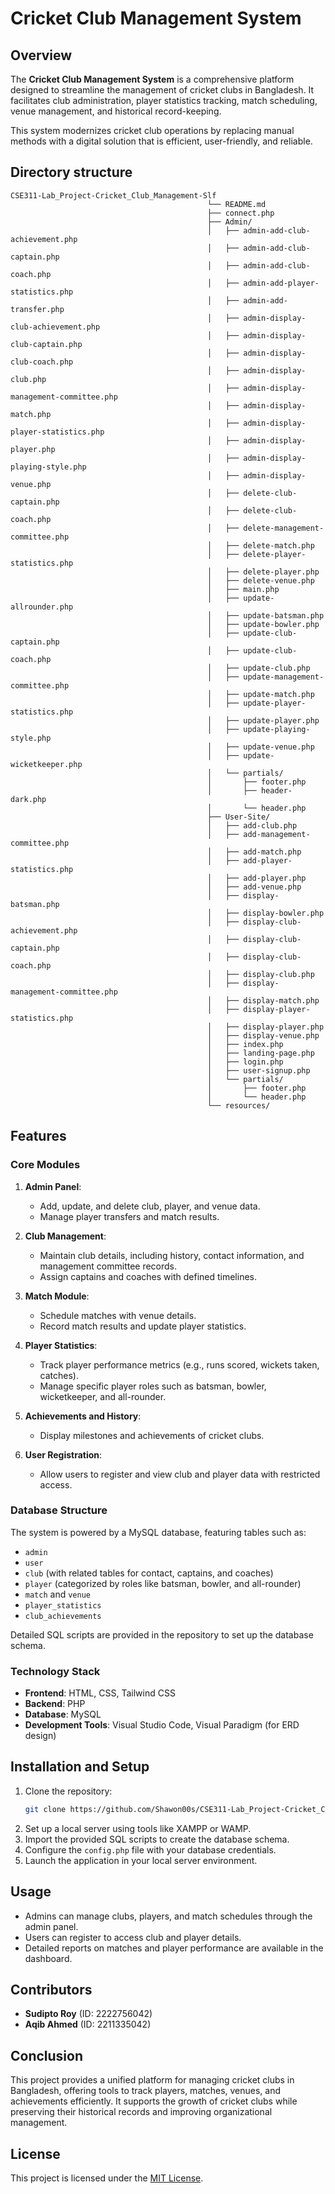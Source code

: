 # Cricket Club Management System

## Overview

The **Cricket Club Management System** is a comprehensive platform designed to streamline the management of cricket clubs in Bangladesh. It facilitates club administration, player statistics tracking, match scheduling, venue management, and historical record-keeping.

This system modernizes cricket club operations by replacing manual methods with a digital solution that is efficient, user-friendly, and reliable.


## Directory structure

```
CSE311-Lab_Project-Cricket_Club_Management-Slf
                                            └── README.md
                                            ├── connect.php
                                            ├── Admin/
                                            │   ├── admin-add-club-achievement.php
                                            │   ├── admin-add-club-captain.php
                                            │   ├── admin-add-club-coach.php
                                            │   ├── admin-add-player-statistics.php
                                            │   ├── admin-add-transfer.php
                                            │   ├── admin-display-club-achievement.php
                                            │   ├── admin-display-club-captain.php
                                            │   ├── admin-display-club-coach.php
                                            │   ├── admin-display-club.php
                                            │   ├── admin-display-management-committee.php
                                            │   ├── admin-display-match.php
                                            │   ├── admin-display-player-statistics.php
                                            │   ├── admin-display-player.php
                                            │   ├── admin-display-playing-style.php
                                            │   ├── admin-display-venue.php
                                            │   ├── delete-club-captain.php
                                            │   ├── delete-club-coach.php
                                            │   ├── delete-management-committee.php
                                            │   ├── delete-match.php
                                            │   ├── delete-player-statistics.php
                                            │   ├── delete-player.php
                                            │   ├── delete-venue.php
                                            │   ├── main.php
                                            │   ├── update-allrounder.php
                                            │   ├── update-batsman.php
                                            │   ├── update-bowler.php
                                            │   ├── update-club-captain.php
                                            │   ├── update-club-coach.php
                                            │   ├── update-club.php
                                            │   ├── update-management-committee.php
                                            │   ├── update-match.php
                                            │   ├── update-player-statistics.php
                                            │   ├── update-player.php
                                            │   ├── update-playing-style.php
                                            │   ├── update-venue.php
                                            │   ├── update-wicketkeeper.php
                                            │   └── partials/
                                            │       ├── footer.php
                                            │       ├── header-dark.php
                                            │       └── header.php
                                            ├── User-Site/
                                            │   ├── add-club.php
                                            │   ├── add-management-committee.php
                                            │   ├── add-match.php
                                            │   ├── add-player-statistics.php
                                            │   ├── add-player.php
                                            │   ├── add-venue.php
                                            │   ├── display-batsman.php
                                            │   ├── display-bowler.php
                                            │   ├── display-club-achievement.php
                                            │   ├── display-club-captain.php
                                            │   ├── display-club-coach.php
                                            │   ├── display-club.php
                                            │   ├── display-management-committee.php
                                            │   ├── display-match.php
                                            │   ├── display-player-statistics.php
                                            │   ├── display-player.php
                                            │   ├── display-venue.php
                                            │   ├── index.php
                                            │   ├── landing-page.php
                                            │   ├── login.php
                                            │   ├── user-signup.php
                                            │   └── partials/
                                            │       ├── footer.php
                                            │       └── header.php
                                            └── resources/

```

## Features

### Core Modules
1. **Admin Panel**:
   - Add, update, and delete club, player, and venue data.
   - Manage player transfers and match results.

2. **Club Management**:
   - Maintain club details, including history, contact information, and management committee records.
   - Assign captains and coaches with defined timelines.

3. **Match Module**:
   - Schedule matches with venue details.
   - Record match results and update player statistics.

4. **Player Statistics**:
   - Track player performance metrics (e.g., runs scored, wickets taken, catches).
   - Manage specific player roles such as batsman, bowler, wicketkeeper, and all-rounder.

5. **Achievements and History**:
   - Display milestones and achievements of cricket clubs.

6. **User Registration**:
   - Allow users to register and view club and player data with restricted access.

### Database Structure
The system is powered by a MySQL database, featuring tables such as:
- `admin`
- `user`
- `club` (with related tables for contact, captains, and coaches)
- `player` (categorized by roles like batsman, bowler, and all-rounder)
- `match` and `venue`
- `player_statistics`
- `club_achievements`

Detailed SQL scripts are provided in the repository to set up the database schema.

### Technology Stack
- **Frontend**: HTML, CSS, Tailwind CSS
- **Backend**: PHP
- **Database**: MySQL
- **Development Tools**: Visual Studio Code, Visual Paradigm (for ERD design)

## Installation and Setup

1. Clone the repository:
   ```bash
   git clone https://github.com/Shawon00s/CSE311-Lab_Project-Cricket_Club_Management-Slf.git
   ```
2. Set up a local server using tools like XAMPP or WAMP.
3. Import the provided SQL scripts to create the database schema.
4. Configure the `config.php` file with your database credentials.
5. Launch the application in your local server environment.

## Usage

- Admins can manage clubs, players, and match schedules through the admin panel.
- Users can register to access club and player details.
- Detailed reports on matches and player performance are available in the dashboard.

## Contributors

- **Sudipto Roy** (ID: 2222756042)  
- **Aqib Ahmed** (ID: 2211335042)  

## Conclusion

This project provides a unified platform for managing cricket clubs in Bangladesh, offering tools to track players, matches, venues, and achievements efficiently. It supports the growth of cricket clubs while preserving their historical records and improving organizational management.

## License

This project is licensed under the [MIT License](LICENSE).

